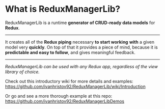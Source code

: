 # What is ReduxManagerLib?

ReduxManagerLib is a runtime **generator of CRUD-ready data models** for **Redux**.


***

It creates all of the **Redux piping** necessary **to start working** **with** a given model very **quickly**. On top of that it provides a piece of mind, because it is **predictable and easy to follow**, and gives meaningful feedback.


***

_ReduxManagerLib can be used with any Redux app, regardless of the view library of choice._



Check out this introductory wiki for more details and examples: 
https://github.com/ivanhristov92/ReduxManagerLib/wiki/Introduction

Or go and see a more thorough example at this repo:
https://github.com/ivanhristov92/ReduxManagerLibDemos